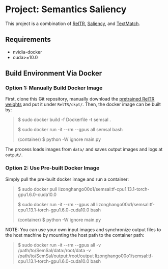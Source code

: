 # Project: Semantics Saliency

This project is a combination of [RelTR](https://github.com/yrcong/RelTR), [Saliency](https://github.com/alexanderkroner/saliency), and [TextMatch](https://github.com/MachineLP/TextMatch).

## Requirements

* nvidia-docker
* cuda>=10.0

## Build Environment Via Docker

### Option 1: Manually Build Docker Image
First, clone this Git repository, manually download the [pretrained RelTR weights](https://drive.google.com/file/d/1id6oD_iwiNDD6HyCn2ORgRTIKkPD3tUD/view) and put it under ``RelTR/ckpt/``.
Then, the docker image can be built by:

> $ sudo docker build -f Dockerfile -t semsal .
>
> $ sudo docker run -it --rm --gpus all semsal bash
> 
> (container) $ python -W ignore main.py

The process loads images from ``data/`` and saves output images and logs at ``output/``.

### Option 2: Use Pre-built Docker Image
Simply pull the pre-built docker image and run a container:

> $ sudo docker pull lizonghango00o1/semsal:tf-cpu1.13.1-torch-gpu1.6.0-cuda10.0
> 
> $ sudo docker run -it --rm --gpus all lizonghango00o1/semsal:tf-cpu1.13.1-torch-gpu1.6.0-cuda10.0 bash
> 
> (container) $ python -W ignore main.py

NOTE: You can use your own input images and synchronize output files to the host machine by mounting the host path to the container path:

> $ sudo docker run -it --rm --gpus all -v /path/to/SemSal/data:/root/data -v /path/to/SemSal/output:/root/output lizonghango00o1/semsal:tf-cpu1.13.1-torch-gpu1.6.0-cuda10.0 bash

